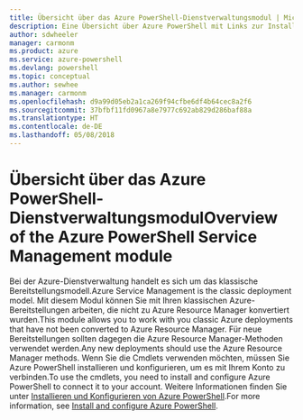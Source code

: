 ```yaml
---
title: Übersicht über das Azure PowerShell-Dienstverwaltungsmodul | Microsoft-Dokumentation
description: Eine Übersicht über Azure PowerShell mit Links zur Installation und Konfiguration.
author: sdwheeler
manager: carmonm
ms.product: azure
ms.service: azure-powershell
ms.devlang: powershell
ms.topic: conceptual
ms.author: sewhee
ms.manager: carmonm
ms.openlocfilehash: d9a99d05eb2a1ca269f94cfbe6df4b64cec8a2f6
ms.sourcegitcommit: 37bfbf11fd0967a8e7977c692ab829d286baf88a
ms.translationtype: HT
ms.contentlocale: de-DE
ms.lasthandoff: 05/08/2018
---
```

# <a name="overview-of-the-azure-powershell-service-management-module"></a><span data-ttu-id="a1be0-103">Übersicht über das Azure PowerShell-Dienstverwaltungsmodul</span><span class="sxs-lookup"><span data-stu-id="a1be0-103">Overview of the Azure PowerShell Service Management module</span></span>

<span data-ttu-id="a1be0-104">Bei der Azure-Dienstverwaltung handelt es sich um das klassische Bereitstellungsmodell.</span><span class="sxs-lookup"><span data-stu-id="a1be0-104">Azure Service Management is the classic deployment model.</span></span> <span data-ttu-id="a1be0-105">Mit diesem Modul können Sie mit Ihren klassischen Azure-Bereitstellungen arbeiten, die nicht zu Azure Resource Manager konvertiert wurden.</span><span class="sxs-lookup"><span data-stu-id="a1be0-105">This module allows you to work with you classic Azure deployments that have not been converted to Azure Resource Manager.</span></span> <span data-ttu-id="a1be0-106">Für neue Bereitstellungen sollten dagegen die Azure Resource Manager-Methoden verwendet werden.</span><span class="sxs-lookup"><span data-stu-id="a1be0-106">Any new deployments should use the Azure Resource Manager methods.</span></span> <span data-ttu-id="a1be0-107">Wenn Sie die Cmdlets verwenden möchten, müssen Sie Azure PowerShell installieren und konfigurieren, um es mit Ihrem Konto zu verbinden.</span><span class="sxs-lookup"><span data-stu-id="a1be0-107">To use the cmdlets, you need to install and configure Azure PowerShell to connect it to your account.</span></span> <span data-ttu-id="a1be0-108">Weitere Informationen finden Sie unter [Installieren und Konfigurieren von Azure PowerShell](install-azure-ps.md).</span><span class="sxs-lookup"><span data-stu-id="a1be0-108">For more information, see [Install and configure Azure PowerShell](install-azure-ps.md).</span></span>
